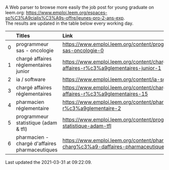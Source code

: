 A Web parser to browse more easily the job post for young graduate on leem.org: https://www.emploi.leem.org/espaces-sp%C3%A9cialis%C3%A9s-offre/jeunes-pro-2-ans-exp.  
The results are updated in the table below every working day.  


|    | Titles                                         | Link                                                                                  |   Department |   Consulted |
|---:|:-----------------------------------------------|:--------------------------------------------------------------------------------------|-------------:|------------:|
|  0 | programmeur sas - oncologie                    | https://www.emploi.leem.org/content/programmeur-sas-oncologie-0                       |           75 |        1087 |
|  1 | chargé affaires réglementaires junior          | https://www.emploi.leem.org/content/charg%c3%a9-affaires-r%c3%a9glementaires-junior-1 |           75 |          87 |
|  2 | ia / software                                  | https://www.emploi.leem.org/content/ia-software                                       |           75 |        1322 |
|  3 | chargé affaires réglementaires                 | https://www.emploi.leem.org/content/charg%c3%a9-affaires-r%c3%a9glementaires-15       |           75 |          68 |
|  4 | pharmacien réglementaire                       | https://www.emploi.leem.org/content/pharmacien-r%c3%a9glementaire-2                   |           75 |        1276 |
|  5 | programmeur statistique (adam & tfl)           | https://www.emploi.leem.org/content/programmeur-statistique-adam-tfl                  |           92 |         123 |
|  6 | pharmacien - chargé d'affaires pharmaceutiques | https://www.emploi.leem.org/content/pharmacien-charg%c3%a9-daffaires-pharmaceutiques  |           91 |         176 |
  
Last updated the 2021-03-31 at 09:22:09.
